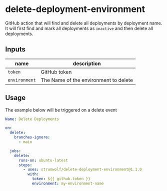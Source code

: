 # delete-deployment-environment

GitHub action that will find and delete all deployments by deployment name.
It will first find and mark all deployments as `inactive` and then delete all deployments.

## Inputs

| name          | description                           |
| ------------- | ------------------------------------- |
| `token`       | GitHub token                          |
| `environment` | The Name of the environment to delete |

## Usage

The example below will be triggered on a delete event

```yaml
Name: Delete Deployments

on:
  delete:
    branches-ignore:
      - main

  jobs:
    delete:
      runs-on: ubuntu-latest
      steps:
        - uses: strumwolf/delete-deployment-environment@1.1.0
          with:
            token: ${{ github.token }}
            environment: my-environment-name
```
